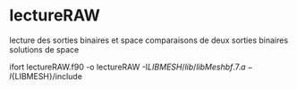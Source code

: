 # lectureRAW

lecture des sorties binaires et space
comparaisons de deux sorties binaires solutions de space


ifort lectureRAW.f90 -o lectureRAW -I${LIBMESH}/lib/libMeshbf.7.a -I${LIBMESH}/include
